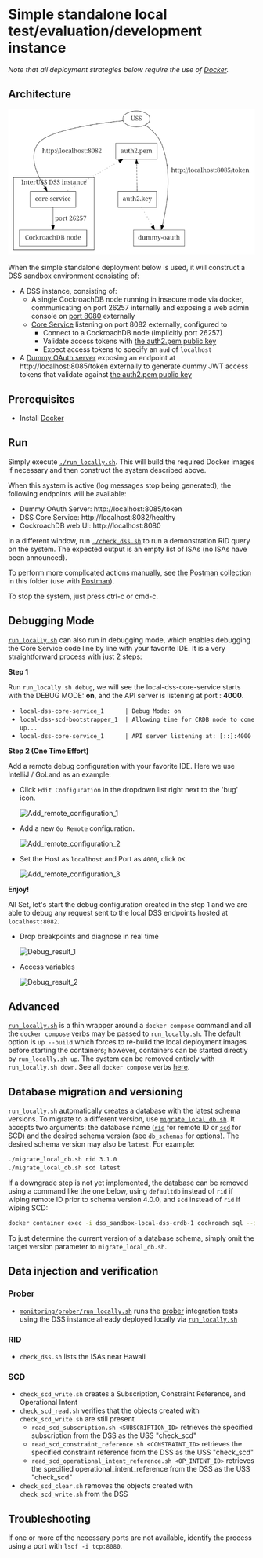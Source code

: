 # Simple standalone local test/evaluation/development instance

_Note that all deployment strategies below require the use of [Docker](https://docs.docker.com/v17.12/install/)._

## Architecture

![Architecture diagram for running local processes](../../assets/generated/run_locally_architecture.png)

When the simple standalone deployment below is used, it will construct a DSS
sandbox environment consisting of:
* A DSS instance, consisting of:
  * A single CockroachDB node running in insecure mode via docker, communicating
    on port 26257 internally and exposing a web admin console on [port
    8080](http://localhost:8080) externally
  * [Core Service](../../cmds/core-service) listening on port 8082 externally,
    configured to
    * Connect to a CockroachDB node (implicitly port 26257)
    * Validate access tokens with [the auth2.pem public
      key](../test-certs/auth2.pem)
    * Expect access tokens to specify an `aud` of `localhost`
* A [Dummy OAuth server](../../cmds/dummy-oauth) exposing an endpoint at
  http://localhost:8085/token externally to generate dummy JWT access tokens
  that validate against [the auth2.pem public key](../test-certs/auth2.pem)

## Prerequisites

* Install [Docker](https://docs.docker.com/v17.12/install/)

## Run

Simply execute [`./run_locally.sh`](run_locally.sh).  This will build the required
Docker images if necessary and then construct the system described above.

When this system is active (log messages stop being generated), the following
endpoints will be available:

* Dummy OAuth Server: http://localhost:8085/token
* DSS Core Service: http://localhost:8082/healthy
* CockroachDB web UI: http://localhost:8080

In a different window, run [`./check_dss.sh`](check_dss.sh) to run a
demonstration RID query on the system.  The expected output is an empty list of
ISAs (no ISAs have been announced).

To perform more complicated actions manually, see
[the Postman collection](postman_collection.json) in this folder (use with
[Postman](https://www.postman.com/downloads/)).

To stop the system, just press ctrl-c or cmd-c.

## Debugging Mode

[`run_locally.sh`](run_locally.sh) can also run in debugging mode, which enables
debugging the Core Service code line by line with your favorite IDE. It is a very
straightforward process with just 2 steps:

**Step 1**

Run `run_locally.sh debug`, we will see the local-dss-core-service starts with the
DEBUG MODE: **on**, and the API server is listening at port : **4000**.

-  `local-dss-core-service_1      | Debug Mode: on`
-  `local-dss-scd-bootstrapper_1  | Allowing time for CRDB node to come up...`
-  `local-dss-core-service_1      | API server listening at: [::]:4000`

**Step 2 (One Time Effort)**

Add a remote debug configuration with your favorite IDE. Here we use IntelliJ / GoLand
as an example:

- Click `Edit Configuration` in the dropdown list right next to the 'bug' icon.

    ![Add_remote_configuration_1](../../assets/debug/debug_add_remote_1.png)
- Add a new `Go Remote` configuration.

    ![Add_remote_configuration_2](../../assets/debug/debug_add_remote_2.png)
- Set the Host as `localhost` and Port as `4000`, click `OK`.

    ![Add_remote_configuration_3](../../assets/debug/debug_add_remote_3.png)

**Enjoy!**

All Set, let's start the debug configuration created in the step 1 and we are able
to debug any request sent to the local DSS endpoints hosted at `localhost:8082`.

- Drop breakpoints and diagnose in real time

    ![Debug_result_1](../../assets/debug/debug_result_1.png)

- Access variables

    ![Debug_result_2](../../assets/debug/debug_result_2.png)
## Advanced

[`run_locally.sh`](run_locally.sh) is a thin wrapper around a `docker compose`
command and all the `docker compose` verbs may be passed to `run_locally.sh`.
The default option is `up --build` which forces to re-build the local deployment images before starting the containers; however, containers can be started directly by `run_locally.sh up`.
The system can be removed entirely with `run_locally.sh down`.
See all `docker compose` verbs
[here](https://docs.docker.com/compose/reference/overview/).

## Database migration and versioning

`run_locally.sh` automatically creates a database with the latest schema
versions.  To migrate to a different version, use
[`migrate_local_db.sh`](migrate_local_db.sh).  It accepts two arguments: the
database name ([`rid`](../deploy/db_schemas/rid) for remote ID or
[`scd`](../deploy/db_schemas/rid) for SCD) and the desired schema version (see
[`db_schemas`](../deploy/db_schemas) for options).  The desired schema version
may also be `latest`.  For example:

```bash
./migrate_local_db.sh rid 3.1.0
./migrate_local_db.sh scd latest
```

If a downgrade step is not yet implemented, the database can be removed using a
command like the one below, using `defaultdb` instead of `rid` if wiping remote
ID prior to schema version 4.0.0, and `scd` instead of `rid` if wiping SCD:

```bash
docker container exec -i dss_sandbox-local-dss-crdb-1 cockroach sql --insecure <<< 'use postgres; drop database rid cascade;'
```

To just determine the current version of a database schema, simply omit the
target version parameter to `migrate_local_db.sh`.

## Data injection and verification

### Prober

* [`monitoring/prober/run_locally.sh`](https://github.com/interuss/monitoring/blob/main/monitoring/prober/run_locally.sh) runs the [prober](https://github.com/interuss/monitoring/tree/main/monitoring/prober) integration tests using the DSS instance already deployed locally via [`run_locally.sh`](run_locally.sh)

### RID

* `check_dss.sh` lists the ISAs near Hawaii

### SCD

* `check_scd_write.sh` creates a Subscription, Constraint Reference, and Operational Intent
* `check_scd_read.sh` verifies that the objects created with `check_scd_write.sh` are still present
    * `read_scd_subscription.sh <SUBSCRIPTION_ID>` retrieves the specified subscription from the DSS as the USS "check_scd"
    * `read_scd_constraint_reference.sh <CONSTRAINT_ID>` retrieves the specified constraint reference from the DSS as the USS "check_scd"
    * `read_scd_operational_intent_reference.sh <OP_INTENT_ID>` retrieves the specified operational_intent_reference from the DSS as the USS "check_scd"
* `check_scd_clear.sh` removes the objects created with `check_scd_write.sh` from the DSS

## Troubleshooting

If one or more of the necessary ports are not available, identify the process
using a port with `lsof -i tcp:8080`.

